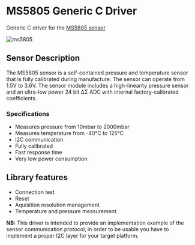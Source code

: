 # MS5805 Generic C Driver
Generic C driver for the [MS5805 sensor](http://www.te.com/usa-en/product-CAT-BLPS0015.html)

![ms5805](http://www.te.com/content/dam/te-com/catalog/part/CAT/BLP/S00/CAT-BLPS0015-t1.jpg/jcr:content/renditions/product-details.png)

## Sensor Description

The MS5805 sensor is a self-contained pressure and temperature sensor that is  fully calibrated during manufacture. The sensor can operate from 1.5V to 3.6V. The sensor module includes a high-linearity pressure sensor and an ultra-low power 24 bit ΔΣ ADC with internal factory-calibrated coefficients.

### Specifications
* Measures pressure from 10mbar to 2000mbar
*	Measures temperature from -40°C to 125°C
*	I2C communication
*	Fully calibrated
*	Fast response time
*	Very low power consumption


## Library features
* Connection test
* Reset
* Aquisition resolution management
* Temperature and pressure measurement


**NB:** This driver is intended to provide an implementation example of the sensor communication protocol, in order to be usable you have to implement a proper I2C layer for your target platform.
